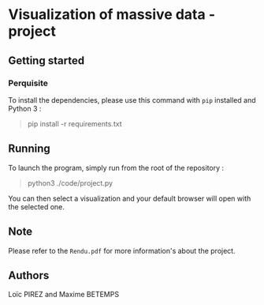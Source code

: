 # Visualization of massive data - project

## Getting started

### Perquisite

To install the dependencies, please use this command with `pip` installed and Python 3 :
> pip install -r requirements.txt

## Running

To launch the program, simply run from the root of the repository :
> python3 ./code/project.py

You can then select a visualization and your default browser will open with the selected one.

## Note

Please refer to the `Rendu.pdf` for more information's about the project.

## Authors

Loïc PIREZ and Maxime BETEMPS